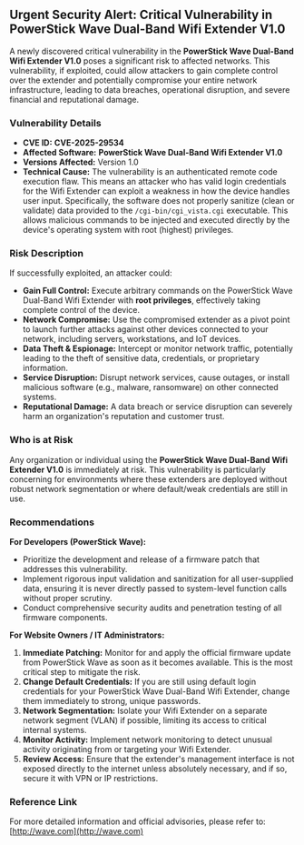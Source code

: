 ## Urgent Security Alert: Critical Vulnerability in PowerStick Wave Dual-Band Wifi Extender V1.0

A newly discovered critical vulnerability in the **PowerStick Wave Dual-Band Wifi Extender V1.0** poses a significant risk to affected networks. This vulnerability, if exploited, could allow attackers to gain complete control over the extender and potentially compromise your entire network infrastructure, leading to data breaches, operational disruption, and severe financial and reputational damage.

### Vulnerability Details

*   **CVE ID:** **CVE-2025-29534**
*   **Affected Software:** **PowerStick Wave Dual-Band Wifi Extender V1.0**
*   **Versions Affected:** Version 1.0
*   **Technical Cause:** The vulnerability is an authenticated remote code execution flaw. This means an attacker who has valid login credentials for the Wifi Extender can exploit a weakness in how the device handles user input. Specifically, the software does not properly sanitize (clean or validate) data provided to the `/cgi-bin/cgi_vista.cgi` executable. This allows malicious commands to be injected and executed directly by the device's operating system with root (highest) privileges.

### Risk Description

If successfully exploited, an attacker could:

*   **Gain Full Control:** Execute arbitrary commands on the PowerStick Wave Dual-Band Wifi Extender with **root privileges**, effectively taking complete control of the device.
*   **Network Compromise:** Use the compromised extender as a pivot point to launch further attacks against other devices connected to your network, including servers, workstations, and IoT devices.
*   **Data Theft & Espionage:** Intercept or monitor network traffic, potentially leading to the theft of sensitive data, credentials, or proprietary information.
*   **Service Disruption:** Disrupt network services, cause outages, or install malicious software (e.g., malware, ransomware) on other connected systems.
*   **Reputational Damage:** A data breach or service disruption can severely harm an organization's reputation and customer trust.

### Who is at Risk

Any organization or individual using the **PowerStick Wave Dual-Band Wifi Extender V1.0** is immediately at risk. This vulnerability is particularly concerning for environments where these extenders are deployed without robust network segmentation or where default/weak credentials are still in use.

### Recommendations

**For Developers (PowerStick Wave):**
*   Prioritize the development and release of a firmware patch that addresses this vulnerability.
*   Implement rigorous input validation and sanitization for all user-supplied data, ensuring it is never directly passed to system-level function calls without proper scrutiny.
*   Conduct comprehensive security audits and penetration testing of all firmware components.

**For Website Owners / IT Administrators:**
1.  **Immediate Patching:** Monitor for and apply the official firmware update from PowerStick Wave as soon as it becomes available. This is the most critical step to mitigate the risk.
2.  **Change Default Credentials:** If you are still using default login credentials for your PowerStick Wave Dual-Band Wifi Extender, change them immediately to strong, unique passwords.
3.  **Network Segmentation:** Isolate your Wifi Extender on a separate network segment (VLAN) if possible, limiting its access to critical internal systems.
4.  **Monitor Activity:** Implement network monitoring to detect unusual activity originating from or targeting your Wifi Extender.
5.  **Review Access:** Ensure that the extender's management interface is not exposed directly to the internet unless absolutely necessary, and if so, secure it with VPN or IP restrictions.

### Reference Link

For more detailed information and official advisories, please refer to:
[http://wave.com](http://wave.com)